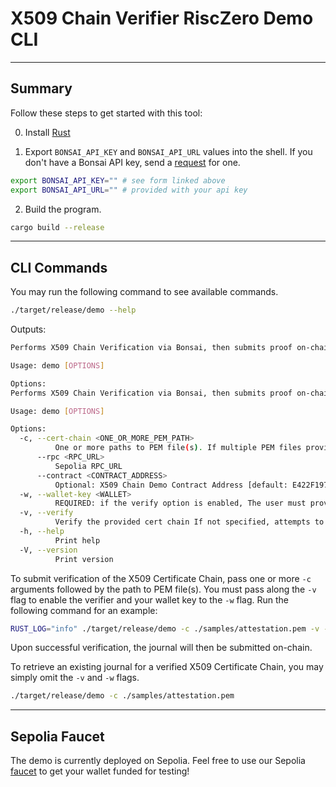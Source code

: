 # X509 Chain Verifier RiscZero Demo CLI

---

## Summary

Follow these steps to get started with this tool:

0. Install [Rust](https://doc.rust-lang.org/book/ch01-01-installation.html)

1. Export `BONSAI_API_KEY` and `BONSAI_API_URL` values into the shell. If you don't have a Bonsai API key, send a [request](https://docs.google.com/forms/d/e/1FAIpQLSf9mu18V65862GS4PLYd7tFTEKrl90J5GTyzw_d14ASxrruFQ/viewform) for one.

```bash
export BONSAI_API_KEY="" # see form linked above
export BONSAI_API_URL="" # provided with your api key
```

2. Build the program.

```bash
cargo build --release
```

---

## CLI Commands

You may run the following command to see available commands.

```bash
./target/release/demo --help
```

Outputs:

```bash
Performs X509 Chain Verification via Bonsai, then submits proof on-chain

Usage: demo [OPTIONS]

Options:
Performs X509 Chain Verification via Bonsai, then submits proof on-chain

Usage: demo [OPTIONS]

Options:
  -c, --cert-chain <ONE_OR_MORE_PEM_PATH>
          One or more paths to PEM file(s). If multiple PEM files provided, you must ensure that they are ordered bottom-top from leaf to root
      --rpc <RPC_URL>
          Sepolia RPC_URL
      --contract <CONTRACT_ADDRESS>
          Optional: X509 Chain Demo Contract Address [default: E422F19773Cb4640a1CdAe635E7d74C59CC8Ce10]
  -w, --wallet-key <WALLET>
          REQUIRED: if the verify option is enabled, The user must provide an Ethereum Wallet Key
  -v, --verify
          Verify the provided cert chain If not specified, attempts to fetch the Journal on-chain
  -h, --help
          Print help
  -V, --version
          Print version
```

To submit verification of the X509 Certificate Chain, pass one or more `-c` arguments followed by the path to PEM file(s). You must pass along the `-v` flag to enable the verifier and your wallet key to the `-w` flag. Run the following command for an example:

```bash
RUST_LOG="info" ./target/release/demo -c ./samples/attestation.pem -v -w <WALLET_KEY>
```

Upon successful verification, the journal will then be submitted on-chain.

To retrieve an existing journal for a verified X509 Certificate Chain, you may simply omit the `-v` and `-w` flags.

```bash
./target/release/demo -c ./samples/attestation.pem
```

---

## Sepolia Faucet

The demo is currently deployed on Sepolia. Feel free to use our Sepolia [faucet](https://www.sepoliafaucet.io/) to get your wallet funded for testing!